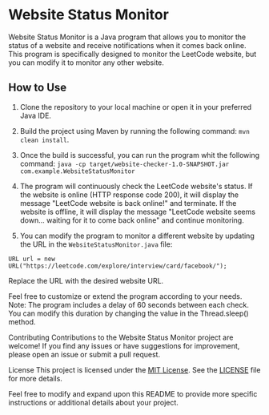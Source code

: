 # Website Status Monitor

Website Status Monitor is a Java program that allows you to monitor the status of a website and receive notifications when it comes back online. This program is specifically designed to monitor the LeetCode website, but you can modify it to monitor any other website.

## How to Use

1. Clone the repository to your local machine or open it in your preferred Java IDE.

2. Build the project using Maven by running the following command: `mvn clean install`.

3.  Once the build is successful, you can run the program whit the following command:
`java -cp target/website-checker-1.0-SNAPSHOT.jar com.example.WebsiteStatusMonitor`


4. The program will continuously check the LeetCode website's status. If the website is online (HTTP response code 200), it will display the message "LeetCode website is back online!" and terminate. If the website is offline, it will display the message "LeetCode website seems down... waiting for it to come back online" and continue monitoring.

5. You can modify the program to monitor a different website by updating the URL in the `WebsiteStatusMonitor.java` file:

`URL url = new URL("https://leetcode.com/explore/interview/card/facebook/");`

Replace the URL with the desired website URL.

Feel free to customize or extend the program according to your needs.
Note: The program includes a delay of 60 seconds between each check. You can modify this duration by changing the value in the Thread.sleep() method.

Contributing
Contributions to the Website Status Monitor project are welcome! If you find any issues or have suggestions for improvement, please open an issue or submit a pull request.

License
This project is licensed under the [MIT License](). See the [LICENSE]() file for more details.

Feel free to modify and expand upon this README to provide more specific instructions or additional details about your project.

